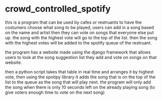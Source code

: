 # crowd_controlled_spotify
this is a program that can be used by cafes or restruants to have the costumers choose what song to be played, 
users can add in a song based on the name and artist then they can vote on songs that everyone else put up.
the song with the highest vote will go to the top of the list.
then the song with the highest votes will be added to the spotify queue of the restruant.

the program has a website made using the django framework that allows users to look at the song suggestion list
they add and vote on songs on that website.

then a python script takes that table in real time and arranges it by highest vote, then using the spotipy library it adds the song that 
is on the top of the list to the queue as the song that will play next. the program will only add the song when there is only 10 seconds left on
the already playing song (to give voters enough time to vote on the next song)
